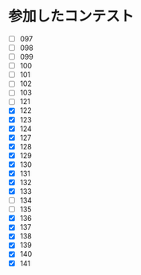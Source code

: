 # 参加したコンテスト

- [ ] 097
- [ ] 098
- [ ] 099
- [ ] 100
- [ ] 101
- [ ] 102
- [ ] 103
- [ ] 121
- [x] 122
- [x] 123
- [x] 124
- [x] 127
- [x] 128
- [x] 129
- [x] 130
- [x] 131
- [x] 132
- [x] 133
- [ ] 134
- [ ] 135
- [x] 136
- [x] 137
- [x] 138
- [x] 139
- [x] 140
- [x] 141
